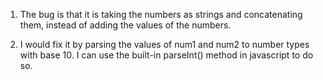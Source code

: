 1. The bug is that it is taking the numbers as strings and concatenating them, instead of adding the values of the numbers.
   
2. I would fix it by parsing the values of num1 and num2 to number types with base 10. I can use the built-in parseInt() method in javascript to do so.